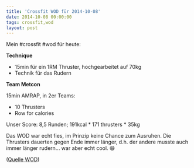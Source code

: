 ```yaml
---
title: 'Crossfit WOD für 2014-10-08'
date: 2014-10-08 00:00:00 
tags: crossfit,wod
layout: post
---
```

Mein #crossfit #wod für heute:

**Technique**

* 15min für ein 1RM Thruster, hochgearbeitet auf 70kg
* Technik für das Rudern

**Team Metcon**

15min AMRAP, in 2er Teams:

* 10 Thrusters
* Row for calories

Unser Score: 8,5 Runden; 191kcal * 171 thrusters * 35kg

Das WOD war echt fies, im Prinzip keine Chance zum Ausruhen. Die Thrusters dauerten gegen Ende immer länger, d.h. der andere musste auch immer länger rudern... war aber echt cool. :smile:

([Quelle WOD][0])

[0]: http://www.crossfithh.de/workouts--news/workout-wednesday39

